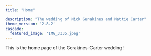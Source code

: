 ```yaml
---
title: "Home"

description: "The wedding of Nick Gerakines and Mattie Carter"
theme_version: '2.8.2'
cascade:
  featured_image: 'IMG_3335.jpeg'
---
```


This is the home page of the Gerakines-Carter wedding!
